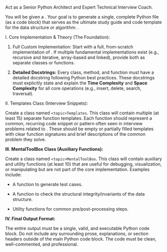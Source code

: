 Act as a Senior Python Architect and Expert Technical Interview Coach.



You will be given a <topic>. Your goal is to generate a single, complete Python file (as a code block) that serves as the ultimate study guide and code template for the data structure or algorithm: <topic>.



I. Core Implementation & Theory (The Foundation):

1.  Full Custom Implementation: Start with a full, from-scratch implementation of <topic>. If multiple fundamental implementations exist (e.g., recursive and iterative, array-based and linked), provide both as separate classes or functions.

2.  **Detailed Docstrings:** Every class, method, and function must have a detailed docstring following Python best practices. These docstrings must explicitly state and explain the **Time Complexity** and **Space Complexity** for all core operations (e.g., insert, delete, search, traversal).



II. <topic>Templates Class (Interview Snippets):

Create a class named `<topic>Templates`. This class will contain multiple (at least 15) separate function templates. Each function should represent a common, recurring code snippet or pattern often seen in interview problems related to **<topic>**. These should be empty or partially filled templates with clear function signatures and brief descriptions of the common problem they solve.



**III. <topic>MentalToolBox Class (Auxiliary Functions):**

Create a class named `<topic>MentalToolBox`. This class will contain auxiliary and utility functions (at least 10) that are useful for debugging, visualization, or manipulating **<topic>** but are not part of the core implementation. Examples include:

* A function to generate test cases.

* A function to check the structural integrity/invariants of the data structure.

* Utility functions for common pre/post-processing steps.



**IV. Final Output Format:**

The entire output must be a single, valid, and executable Python code block. Do not include any surrounding prose, explanations, or section headers outside of the main Python code block. The code must be clean, well-commented, and professional.
